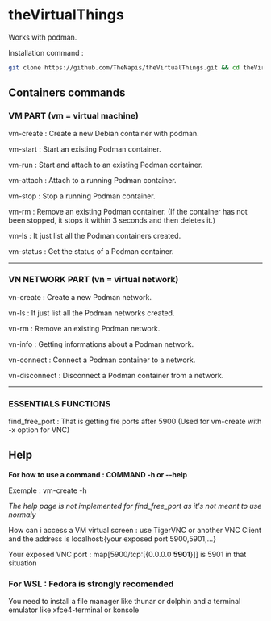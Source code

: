 # theVirtualThings

Works with podman.

Installation command : 

```bash 
git clone https://github.com/TheNapis/theVirtualThings.git && cd theVirtualThings && chmod +x ./install.sh && sudo ./install.sh
```



## Containers commands 
### VM PART (vm = virtual machine)

vm-create : Create a new Debian container with podman.

vm-start : Start an existing Podman container.

vm-run : Start and attach to an existing Podman container.

vm-attach : Attach to a running Podman container.

vm-stop : Stop a running Podman container.

vm-rm : Remove an existing Podman container. (If the container has not been stopped, it stops it within 3 seconds and then deletes it.) 

vm-ls : It just list all the Podman containers created.

vm-status : Get the status of a Podman container.

---

### VN NETWORK PART (vn = virtual network)

vn-create : Create a new Podman network.

vn-ls : It just list all the Podman networks created. 

vn-rm : Remove an existing Podman network.

vn-info : Getting informations about a Podman network.

vn-connect : Connect a Podman container to a network.

vn-disconnect : Disconnect a Podman container from a network.

---

### ESSENTIALS FUNCTIONS

find_free_port : That is getting fre ports after 5900 (Used for vm-create with -x option for VNC)


## Help

**For how to use a command : COMMAND -h or --help**

Exemple : vm-create -h

_The help page is not implemented for find_free_port as it's not meant to use normaly_


How can i access a VM virtual screen : use TigerVNC or another VNC Client and the address is localhost:{your exposed port 5900,5901,...}

Your exposed VNC port : map[5900/tcp:[{0.0.0.0 **5901**}]] is 5901 in that situation


### For WSL : Fedora is strongly recomended 

You need to install a file manager like thunar or dolphin
and a terminal emulator like xfce4-terminal or konsole


